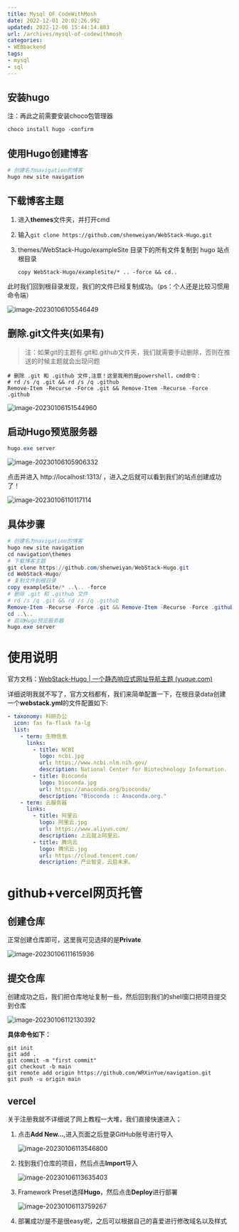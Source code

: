 ```yaml
---
title: Mysql OF CodeWithMosh
date: 2022-12-01 20:02:26.992
updated: 2022-12-06 15:44:14.883
url: /archives/mysql-of-codewithmosh
categories: 
- WEBbackend
tags: 
- mysql
- sql
---
```


## 安装hugo

注：再此之前需要安装choco包管理器

~~~powershell
choco install hugo -confirm
~~~



## 使用Hugo创建博客

~~~powershell
# 创建名为navigation的博客
hugo new site navigation
~~~



## 下载博客主题

1. 进入**themes**文件夹，并打开cmd

2. 输入`git clone https://github.com/shenweiyan/WebStack-Hugo.git`

3. themes/WebStack-Hugo/exampleSite 目录下的所有文件复制到 hugo 站点根目录

   `copy WebStack-Hugo/exampleSite/* .. -force && cd..`

此时我们回到根目录发现，我们的文件已经复制成功。（ps：个人还是比较习惯用命令端）

![image-20230106105546449](https://wrxinyue.oss-cn-hongkong.aliyuncs.com/img/image-20230106105546449.png)

## 删除.git文件夹(如果有)

> 注：如果git的主题有.git和.github文件夹，我们就需要手动删除，否则在推送的时候主题就会出现问题

~~~shell
# 删除 .git 和 .github 文件,注意！这里我用的是powershell，cmd命令：
# rd /s /q .git && rd /s /q .github
Remove-Item -Recurse -Force .git && Remove-Item -Recurse -Force .github
~~~


![image-20230106151544960](https://wrxinyue.oss-cn-hongkong.aliyuncs.com/img/image-20230106151544960.png)

## 启动Hugo预览服务器

~~~powershell
hugo.exe server
~~~

![image-20230106105906332](https://wrxinyue.oss-cn-hongkong.aliyuncs.com/img/image-20230106105906332.png)

点击并进入 http://localhost:1313/ ，进入之后就可以看到我们的站点创建成功了！

![image-20230106110117114](https://wrxinyue.oss-cn-hongkong.aliyuncs.com/img/image-20230106110117114.png)



## 具体步骤

~~~powershell
# 创建名为navigation的博客
hugo new site navigation
cd navigation\themes
# 下载博客主题
git clone https://github.com/shenweiyan/WebStack-Hugo.git
cd WebStack-Hugo/
# 复制文件到根目录
copy exampleSite/* ..\.. -force
# 删除 .git 和 .github 文件
# rd /s /q .git && rd /s /q .github
Remove-Item -Recurse -Force .git && Remove-Item -Recurse -Force .github
cd ..\..
# 启动Hugo预览服务器
hugo.exe server
~~~

# 使用说明

官方文档：[WebStack-Hugo | 一个静态响应式网址导航主题 (yuque.com)](https://www.yuque.com/shenweiyan/cookbook/webstack-hugo)

详细说明我就不写了，官方文档都有，我们来简单配置一下，在根目录data创建一个**webstack.yml**的文件配置如下:

~~~yml
- taxonomy: 科研办公
  icon: fas fa-flask fa-lg
  list:
    - term: 生物信息
      links:
        - title: NCBI
          logo: ncbi.jpg
          url: https://www.ncbi.nlm.nih.gov/
          description: National Center for Biotechnology Information.
        - title: Bioconda
          logo: bioconda.jpg
          url: https://anaconda.org/bioconda/
          description: "Bioconda :: Anaconda.org."
    - term: 云服务器
      links:
        - title: 阿里云
          logo: 阿里云.jpg
          url: https://www.aliyun.com/
          description: 上云就上阿里云。
        - title: 腾讯云
          logo: 腾讯云.jpg
          url: https://cloud.tencent.com/
          description: 产业智变，云启未来。
~~~

# github+vercel网页托管

## 创建仓库

正常创建仓库即可，这里我可见选择的是**Private**

![image-20230106111615936](https://wrxinyue.oss-cn-hongkong.aliyuncs.com/img/image-20230106111615936.png)

## 提交仓库

创建成功之后，我们把仓库地址复制一些，然后回到我们的shell窗口把项目提交到仓库

![image-20230106112130392](https://wrxinyue.oss-cn-hongkong.aliyuncs.com/img/image-20230106112130392.png)



**具体命令如下：**

~~~shell
git init
git add .
git commit -m "first commit"
git checkout -b main
git remote add origin https://github.com/WRXinYue/navigation.git
git push -u origin main
~~~



## vercel

关于注册我就不详细说了网上教程一大堆，我们直接快速进入；

1. 点击**Add New...**,进入页面之后登录GitHub账号进行导入

   ![image-20230106113546800](https://wrxinyue.oss-cn-hongkong.aliyuncs.com/img/image-20230106113546800.png)

2. 找到我们仓库的项目，然后点击**Import**导入

   ![image-20230106113635403](https://wrxinyue.oss-cn-hongkong.aliyuncs.com/img/image-20230106113635403.png)

3. Framework Preset选择**Hugo**，然后点击**Deploy**进行部署

   ![image-20230106113759267](https://wrxinyue.oss-cn-hongkong.aliyuncs.com/img/image-20230106113759267.png)

4. 部署成功!是不是很easy呢，之后可以根据自己的喜爱进行修改域名以及样式

